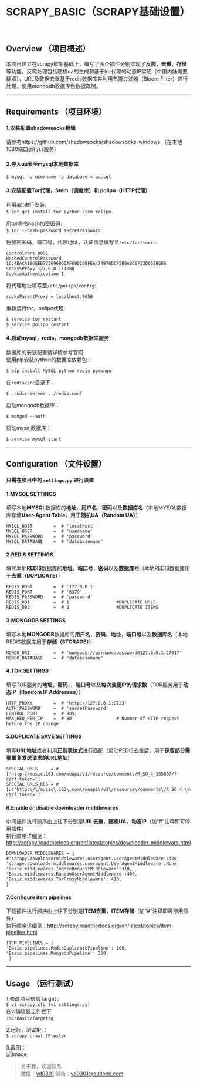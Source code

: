 # SCRAPY_BASIC（SCRAPY基础设置）

  

## Overview （项目概述）
本项目建立在scrapy框架基础上，编写了多个插件分别实现了**反爬**，**去重**，**存储**等功能。反爬处理包括随机ua的生成和基于tor代理的动态IP实现（中国内陆需要翻墙），URL及数据去重基于redis数据库并利用布隆过滤器（Bloom Filter）进行处理，使用mongodb数据库做数据存储。  

--------
## Requirements （项目环境）  
#### 1.安装配置shadowsocks翻墙
请参考https://github.com/shadowsocks/shadowsocks-windows （在本地1080端口运行ss服务)  

#### 2.导入ua表至mysql本地数据库  
    $ mysql -u username -p database < ua.sql  
    
#### 3.安装配置Tor代理，Stem（调度库）和 polipo（HTTP代理）  
利用apt进行安装:  
`$ apt-get install tor python-stem polipo`  

用tor命令hash加密密码:  
`$ tor --hash-password secretPassword`   

将加密密码，端口号，代理地址，认证信息填写至`/etc/tor/torrc`:  
    
    ControlPort 9051
    HashedControlPassword  16:4BACA186EEB773696065AF69D10BFEA474970DCF5B8A860F33D052B686  
    Socks5Proxy 127.0.0.1:1080  
    CookieAuthentication 1  

将代理地址填写至`/etc/polipo/config`:  
    
    socksParentProxy = localhost:9050  

重新运行tor，polipo代理:  

    $ service tor restart
    $ service polipo restart
    
#### 4.启动mysql，redis，mongodb数据库服务  
数据库的安装配置请详情参考官网  
使用pip安装python的数据库依赖包：  
    
    $ pip install MySQL-python redis pymongo  
    
在`redis/src`目录下：  

    $ .redis-server ../redis.conf

启动mongodb数据库：  
    
    $ mongod --auth

启动mysql数据库：  
    
    $ service mysql start

----------
## Configuration （文件设置）
#### 只需在项目中的 `settings.py` 进行设置
#### 1.MYSQL SETTINGS
填写本地**MYSQL**数据库的**地址**，**用户名**，**密码**以及**数据库名**（本地MYSQL数据库存储**User-Agent Table**，用于**随机UA（Random UA）**）

    MYSQL_HOST        =  # 'localhost' 
    MYSQL_USER        =  # 'username'  
    MYSQL_PASSWORD    =  # 'password'  
    MYSQL_DATABASE    =  # 'databasename'
    
#### 2.REDIS SETTINGS
填写本地**REDIS**数据库的**地址**，**端口号**，**密码**以及**数据库号**（本地REDIS数据库用于**去重（DUPLICATE）**）

    REDIS_HOST        =  # '127.0.0.1'  
    REDIS_PORT        =  # '6379'  
    REDIS_PASSWORD    =  # 'password'  
    REDIS_DB1         =  # 1                  #DUPLICATE URLS  
    REDIS_DB2         =  # 2                  #DUPLICATE ITEMS
    
#### 3.MONGODB SETTINGS
填写本地**MONGODB**数据库的**用户名**，**密码**，**地址**，**端口号**以及**数据库名**（本地REDIS数据库用于**存储（STORAGE）**）

    MONGO_URI         =  # 'mongodb://usrname:password@127.0.0.1:27017'
    MONGO_DATABASE    =  # 'databasename'

#### 4.TOR SETTINGS
填写TOR服务的**地址**，**密码**，，**端口号**以及**每次变更IP的请求数**（TOR服务用于**动态IP（Random IP Addresses）**）

    HTTP_PROXY        =  # 'http://127.0.0.1:8123'
    AUTH_PASSWORD     =  # 'secretPassword'
    CONTROL_PORT      =  # 9051
    MAX_REQ_PER_IP    =  # 80                 # Number of HTTP request before the IP change

#### 5.DUPLICATE SAVE SETTINGS  
填写**URL地址**或者利用**正则表达式**进行匹配（启动REDIS去重后，用于**保留部分需要重复发送请求的URL地址**）

    SPECIAL_URLS     = # ['http://music.163.com/weapi/v1/resource/comments/R_SO_4_185807/?csrf_token=']  
    SPECIAL_URLS_RES = # [ur'http:\/\/music\.163\.com\/weapi\/v1\/resource\/comments\/R_SO_4_\d+\/\?csrf_token=']
    
#### 6.Enable or disable downloader middlewares
中间插件执行顺序由上往下分别是**URL去重**，**随机UA**，**动态IP**（加“#”注释即可停用插件）  
执行顺序详细见：http://scrapy.readthedocs.org/en/latest/topics/downloader-middleware.html

    DOWNLOADER_MIDDLEWARES = {  
    #'scrapy.downloadermiddlewares.useragent.UserAgentMiddleware':400,  
    'scrapy.downloadermiddlewares.useragent.UserAgentMiddleware':None,  
    'Basic.middlewares.IngoreRequestMiddleware':310,  
    'Basic.middlewares.RandomUserAgentMiddleware':400,  
    'Basic.middlewares.TorProxyMiddleware': 410,  
    }

#### 7.Configure item pipelines
下载插件执行顺序由上往下分别是**ITEM去重**，**ITEM存储**（加“#”注释即可停用插件）  
执行顺序详细见：http://scrapy.readthedocs.org/en/latest/topics/item-pipeline.html

    ITEM_PIPELINES = {  
    'Basic.pipelines.RedisDuplicatePipeline': 100,  
    'Basic.pipelines.MongodbPipeline': 300,  
     }


------------
## Usage （运行测试）
1.修改项目信息Target :  
`$ vi scrapy.cfg (vi settings.py)`  
在vi编辑器工作栏下  
`:%s/Basic/Target/g`  

2.运行，测试IP ：  
`$ scrapy crawl IPtester`  
  
3.截图：  
![image](https://github.com/adrianyoung/SCRAPY_BASIC/blob/master/example.png?raw=true)
    

> 关于我，欢迎联系  
  微信：[yd0301]() 邮箱：yd0301@outlook.com
  
